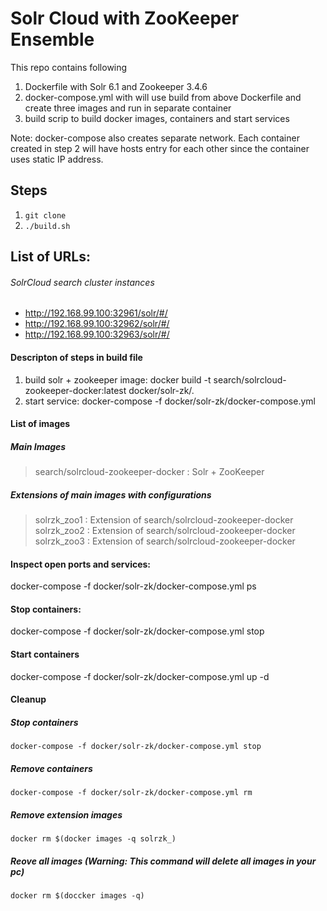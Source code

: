 # Solr Cloud with ZooKeeper Ensemble
This repo contains following

1. Dockerfile with Solr 6.1 and Zookeeper 3.4.6
2. docker-compose.yml with will use build from above Dockerfile and create three images and run in separate container
3. build scrip to build docker images, containers and start services

Note: docker-compose also creates separate network. Each container created in step 2 will have hosts entry for each other since the container uses static IP address.

## Steps

1. `git clone`
2. `./build.sh`


## List of URLs:

###### SolrCloud search cluster instances
- http://192.168.99.100:32961/solr/#/
- http://192.168.99.100:32962/solr/#/
- http://192.168.99.100:32963/solr/#/

#### Descripton of steps in build file
1. build solr + zookeeper image: docker build -t search/solrcloud-zookeeper-docker:latest docker/solr-zk/.
2. start service: docker-compose -f docker/solr-zk/docker-compose.yml

#### List of images

##### Main Images
> search/solrcloud-zookeeper-docker     : Solr + ZooKeeper

##### Extensions of main images with configurations
> solrzk_zoo1             : Extension of search/solrcloud-zookeeper-docker                
> solrzk_zoo2             : Extension of search/solrcloud-zookeeper-docker                
> solrzk_zoo3             : Extension of search/solrcloud-zookeeper-docker                

#### Inspect open ports and services:
docker-compose -f docker/solr-zk/docker-compose.yml ps

#### Stop containers:
docker-compose -f docker/solr-zk/docker-compose.yml stop

#### Start containers
docker-compose -f docker/solr-zk/docker-compose.yml up -d

#### Cleanup

##### Stop containers
`docker-compose -f docker/solr-zk/docker-compose.yml stop`

##### Remove containers
`docker-compose -f docker/solr-zk/docker-compose.yml rm`

##### Remove extension images
`docker rm $(docker images -q solrzk_)`

##### Reove all images (Warning: This command will delete all images in your pc)
`docker rm $(doccker images -q)`